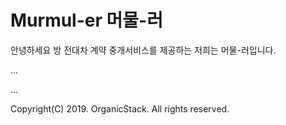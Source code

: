 # Murmul-er 머물-러

안녕하세요 방 전대차 계약 중개서비스를 제공하는 저희는 머물-러입니다.

...

...


Copyright(C) 2019. OrganicStack. All rights reserved.

